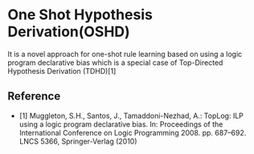 # One Shot Hypothesis Derivation(OSHD)

It is a novel approach for one-shot rule learning  based on using a logic program
declarative bias which is a special case of Top-Directed
Hypothesis Derivation (TDHD)[1]


## Reference

* [1] Muggleton, S.H., Santos, J., Tamaddoni-Nezhad, A.: TopLog: ILP using a logic
program declarative bias. In: Proceedings of the International Conference on Logic
Programming 2008. pp. 687–692. LNCS 5366, Springer-Verlag (2010)
